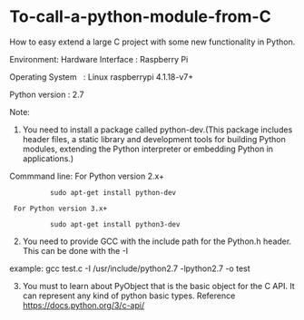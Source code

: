 # To-call-a-python-module-from-C
How to easy extend a large C project with some new functionality  in Python. 

Environment:
Hardware Interface  :  Raspberry Pi

Operating System    :  Linux raspberrypi 4.1.18-v7+

Python version      :  2.7


Note:
1. You need to install a package called python-dev.(This package includes header files, a static library and development tools for building Python modules, extending the Python interpreter or embedding Python in applications.)

Commmand line:
     For Python version 2.x+
     
              sudo apt-get install python-dev
              
     For Python version 3.x+
     
              sudo apt-get install python3-dev

2. You need to provide GCC with the include path for the Python.h header. This can be done with the -I

example:
    gcc test.c -I /usr/include/python2.7 -lpython2.7 -o test
    
3. You must to learn about PyObject that is the basic object for the C API. It can represent any kind of python basic types.
    Reference https://docs.python.org/3/c-api/

